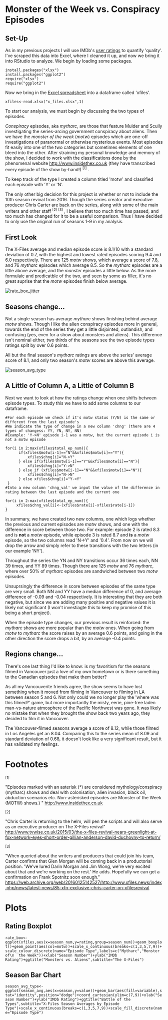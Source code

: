 # Monster of the Week vs. Conspiracy Episodes

## Set-Up

As in my previous projects I will use IMDb's [user ratings](http://www.imdb.com/title/tt0106179/epdate?ref_=ttep_ql_3) to quantify 'quality'. I've scraped this data into Excel, where I cleaned it up, and now we bring it into RStudio to analyze. We begin by loading some packages.

```
install.packages("xlsx") 
install.packages("ggplot2")
require("xlsx")
require("ggplot2")
```
Now we bring in the [Excel spreadsheet](https://github.com/atomaszewicz/X-Files/blob/master/Data/x0files.xlsx) into a dataframe called 'xfiles'.

```xfiles<-read.xlsx("x_files.xlsx",1)```

To start our analysis, we must begin by discussing the two types of episodes. 

*Conspiracy* episodes, aka *mytharc*, are those that feature Mulder and Scully investigating the series-arcing government conspiracy about aliens. Then we have the *monster of the week* (*motw*) episodes which are one-off investigations of paranormal or otherwise mysterious events. Most episodes fit easily into one of the two categories but sometimes elements of one bleed into the other. After straining my personal knowledge and memory of the show, I decided to work with the classifications done by the phenomenal website http://www.insidethex.co.uk (they have transcribed every episode of the show by-hand!) <sup> [1] </sup>. 

To keep track of the type I created a column titled 'motw' and classified each episode with 'Y' or 'N'.

The only other big decision for this project is whether or not to include the 10th season revival from 2016. Though the series creator and executive producer Chris Carter are back on the series, along with some of the main writers and other staff <sup> [2] </sup> <sup> [3] </sup>, I believe that too much time has passed, and too much has changed for it to be a useful comparison. Thus I have decided to only use the original run of seasons 1-9 in my analysis.

## First Look

The X-Files average and median episode score is 8.1/10 with a standard deviation of 0.7, with the highest and lowest rated episodes scoring 9.4 and 6.0 respectively. There are 125 *motw* shows, which average a score of 7.8, and 76 *mytharc* episodes which average 8.5. So the *mytharc* episodes are a little above average, and the *monster* episodes a little below. As the more formulaic and predicatble of the two, and seen by some as filler, it's no great suprise that the *motw* episodes finish below average.

![rate_box_jitter](https://raw.githubusercontent.com/atomaszewicz/X-Files/master/RStudio/Plots/rate_box_jitter.png)


## Seasons change...

Not a single season has average *mytharc* shows finishing behind average *motw* shows. Though I like the alien conspiracy episodes more in general, towards the end of the series they get a little disjointed, outlandish, and confusing (yes, even for a show about monsters and aliens). This difference isn't nominal either, two thirds of the seasons see the two episode types ratings split by over 0.6 points.

All but the final season's *mytharc* ratings are above the series' average score of 8.1, and only two season's *motw* scores are above this average.

![season_avg_type](https://raw.githubusercontent.com/atomaszewicz/X-Files/master/RStudio/Plots/season_avg_type.png?raw=TRUE)


## A Little of Column A, a Little of Column B


Next we want to look at how the ratings change when one shifts between episode types. To study this we have to add some columns to our dataframe. 

```
#For each episode we check if it's motw status (Y/N) is the same or different from the last episode's
#We indicate the type of change in a new column 'chng' (there are 4 types of changess: YY, YN, NY, NN)
#Example: 'Y->N' episode i-1 was a motw, but the current episode i is not a motw episode

for(i in 2:max(xfiles$total_ep_num)){
      if(xfiles$motw[i-1]=="N"&&xfiles$motw[i]=="Y"){
          xfiles$chng[i]="N->Y"
      } else if(xfiles$motw[i-1]=="Y"&&xfiles$motw[i]=="N"){
          xfiles$chng[i]="Y->N"
      } else if (xfiles$motw[i-1]=="N"&&xfiles$motw[i]=="N"){
          xfiles$chng[i]="N->N"
      } else xfiles$chng[i]="Y->Y"
 }
#Into a new column 'chng_val' we input the value of the difference in rating between the last episode and the current one

for(i in 2:max(xfiles$total_ep_num)){
     xfiles$chng_val[i]<-(xfiles$rate[i]-xfiles$rate[i-1])
}
```

In summary, we have created two new columns, one which logs whether the previous and current episodes are *motw* shows, and one with the difference in score between those two. For example: episode 2 is rated 8.3 and is **not** a *motw* episode, while episode 3 is rated 8.7 and **is** a *motw* episode, so the two columns read 'N->Y' and '0.4'. From now on we will drop the arrow and simply refer to these transitions with the two letters (in our example 'NY').

Throughout the series the YN and NY transitions occur 36 times each, NN 39 times, and YY 89 times. Though there are 125 *motw* and 76 *mytharc*, where over 50% of *mytharc* episodes are sandwiched between two *motw* episodes.

Unsuprsingly the difference in score between episodes of the same type are very small. Both NN and YY have a median difference of 0, and average difference of -0.09 and -0.04 respectively. It is interesting that they are both negative, but since we are adding many positive and negative values it is likely not significant (I won't investiagte this to keep my promise of this being a short project). 

When the episode type changes, our previous result is reinforced: the *mytharc* shows are more popular than the *motw* ones. When going from *motw* to *mytharc* the score raises by an average 0.6 points, and going in the other direction the score drops a bit, by an average -0.4 points. 


## Regions change...

There's one last thing I'd like to know: is my favoritism for the seasons filmed in Vancouver just a love of my own hometown or is there something to the Canadian episodes that make them better?

As all my Vancouverite friends agree, the show seems to have lost something when it moved from filming in Vancouver to filming in LA between season 5 and 6. Not only could we no longer play the 'where was this filmed?' game, but more importantly the misty, eerie, pine-tree laden man-vs-nature atmosphere of the Pacific Northwest was gone. It was likely no mistake that when they brought the show back two years ago, they decided to film it in Vancouver. 

The Vancouver-filmed seasons average a score of 8.12, while those filmed in Los Angeles get an 8.04. Comparing this to the series mean  of 8.09 and standard deviation of 0.68, it doesn't look like a very significant result, but it has validated my feelings.  


# Footnotes

<sup> [1] </sup>

"Episodes marked with an asterisk (\*) are considered mythology/conspiracy (mytharc) shows and deal with colonisation, alien invasion, black oil, abduction scenarios etc. Non-asterisked episodes are Monster of the Week (MOTW) shows.) " http://www.insidethex.co.uk

<sup> [2] </sup>

"Chris Carter is returning to the helm, will pen the scripts and will also serve as an executive producer on The X-Files revival" http://www.tvwise.co.uk/2015/03/the-x-files-revival-nears-greenlight-at-fox-network-eyes-short-order-gillian-anderson-david-duchovny-to-return/

<sup> [3] </sup>

"When queried about the writers and producers that could join his team, Carter confirms that Glen Morgan will be coming back in a productorial position. 'We've lured Darin Morgan and Jim Wong, we're very excited about that and we're working on the rest.' He adds. Hopefully we can get a confirmation on Frank Spotnitz soon enough." https://web.archive.org/web/20160125142527/http://www.xfiles.news/index.php/news/latest-news/85-xfn-exclusive-chris-carter-on-xfilesrevival

# Plots

## Rating Boxplot

``rate_box<-ggplot(xfiles,aes(x=season_num,y=rating,group=season_num))+geom_boxplot()+geom_point(aes(col=motw))+scale_x_continuous(breaks=c(1,3,5,7,9))+scale_colour_discrete(name="Episode Type",labels=c("Mytharc","Monster of\n  the Week"))+xlab("Season Number")+ylab("IMDb Rating")+ggtitle("Monsters vs. Aliens",subtitle="The X-Files")``

## Season Bar Chart
``season_avg_type<-ggplot(season_avg,aes(x=season,y=value))+geom_bar(aes(fill=variable),stat="identity",position="dodge")+coord_cartesian(ylim=c(7,9))+xlab("Season Number")+ylab("IMDb Rating")+ggtitle("Battle of the Types",subtitle="X-Files Season Averages by Episode Type")+scale_x_continuous(breaks=c(1,3,5,7,9))+scale_fill_discrete(name="Episode Type")``




